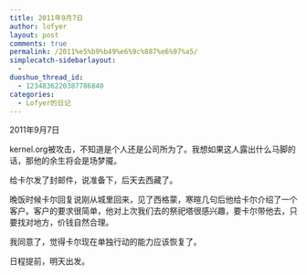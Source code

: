 ```yaml
---
title: 2011年9月7日
author: lofyer
layout: post
comments: true
permalink: /2011%e5%b9%b49%e6%9c%887%e6%97%a5/
simplecatch-sidebarlayout:
  - 
duoshuo_thread_id:
  - 1234836220387786840
categories:
  - Lofyer的日记
---
```

2011年9月7日

kernel.org被攻击，不知道是个人还是公司所为了。我想如果这人露出什么马脚的话，那他的余生将会是场梦魇。

给卡尔发了封邮件，说准备下，后天去西藏了。

晚饭时候卡尔回复说刚从城里回来，见了西格蒙，寒暄几句后他给卡尔介绍了一个客户。客户的要求很简单，他对上次我们去的祭祀塔很感兴趣，要卡尔带他去，只要找对地方，价钱自然合理。

我同意了，觉得卡尔现在单独行动的能力应该恢复了。

日程提前，明天出发。